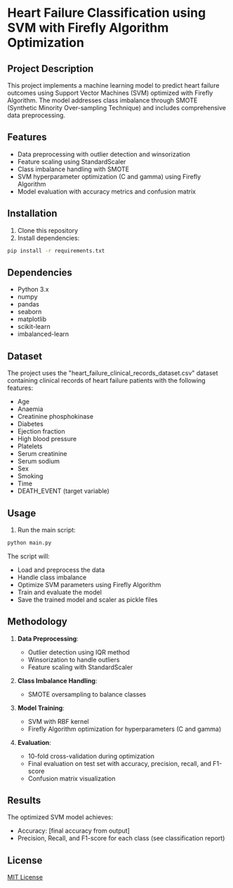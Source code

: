 # Heart Failure Classification using SVM with Firefly Algorithm Optimization

## Project Description
This project implements a machine learning model to predict heart failure outcomes using Support Vector Machines (SVM) optimized with Firefly Algorithm. The model addresses class imbalance through SMOTE (Synthetic Minority Over-sampling Technique) and includes comprehensive data preprocessing.

## Features
- Data preprocessing with outlier detection and winsorization
- Feature scaling using StandardScaler
- Class imbalance handling with SMOTE
- SVM hyperparameter optimization (C and gamma) using Firefly Algorithm
- Model evaluation with accuracy metrics and confusion matrix

## Installation
1. Clone this repository
2. Install dependencies:
```bash
pip install -r requirements.txt
```

## Dependencies
- Python 3.x
- numpy
- pandas
- seaborn
- matplotlib
- scikit-learn
- imbalanced-learn

## Dataset
The project uses the "heart_failure_clinical_records_dataset.csv" dataset containing clinical records of heart failure patients with the following features:
- Age
- Anaemia
- Creatinine phosphokinase
- Diabetes
- Ejection fraction
- High blood pressure
- Platelets
- Serum creatinine
- Serum sodium
- Sex
- Smoking
- Time
- DEATH_EVENT (target variable)

## Usage
1. Run the main script:
```bash
python main.py
```

The script will:
- Load and preprocess the data
- Handle class imbalance
- Optimize SVM parameters using Firefly Algorithm
- Train and evaluate the model
- Save the trained model and scaler as pickle files

## Methodology
1. **Data Preprocessing**:
   - Outlier detection using IQR method
   - Winsorization to handle outliers
   - Feature scaling with StandardScaler

2. **Class Imbalance Handling**:
   - SMOTE oversampling to balance classes

3. **Model Training**:
   - SVM with RBF kernel
   - Firefly Algorithm optimization for hyperparameters (C and gamma)

4. **Evaluation**:
   - 10-fold cross-validation during optimization
   - Final evaluation on test set with accuracy, precision, recall, and F1-score
   - Confusion matrix visualization

## Results
The optimized SVM model achieves:
- Accuracy: [final accuracy from output]
- Precision, Recall, and F1-score for each class (see classification report)

## License
[MIT License](LICENSE)
